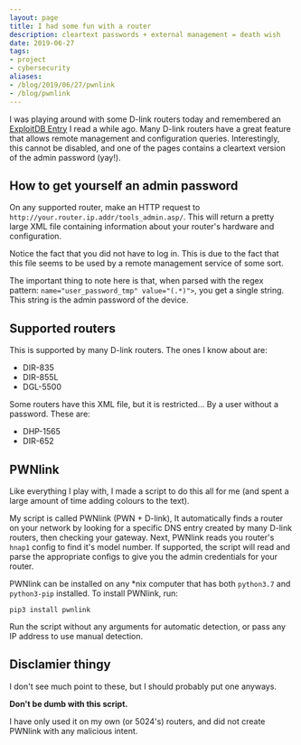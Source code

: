 ```yaml
---
layout: page
title: I had some fun with a router
description: cleartext passwords + external management = death wish
date: 2019-06-27
tags:
- project
- cybersecurity
aliases:
- /blog/2019/06/27/pwnlink
- /blog/pwnlink
---
```


I was playing around with some D-link routers today and remembered an [ExploitDB Entry](https://www.exploit-db.com/exploits/33520) I read a while ago. Many D-link routers have a great feature that allows remote management and configuration queries. Interestingly, this cannot be disabled, and one of the pages contains a cleartext version of the admin password (yay!).

## How to get yourself an admin password
On any supported router, make an HTTP request to `http://your.router.ip.addr/tools_admin.asp/`. This will return a pretty large XML file containing information about your router's hardware and configuration. 

Notice the fact that you did not have to log in. This is due to the fact that this file seems to be used by a remote management service of some sort. 

The important thing to note here is that, when parsed with the regex pattern: `name="user_password_tmp" value="(.*)">`, you get a single string. This string is the admin password of the device.

## Supported routers
This is supported by many D-link routers. The ones I know about are:
 - DIR-835
 - DIR-855L
 - DGL-5500

Some routers have this XML file, but it is restricted... By a user without a password. These are:
 - DHP-1565
 - DIR-652

## PWNlink
Like everything I play with, I made a script to do this all for me (and spent a large amount of time adding colours to the text).

My script is called PWNlink (PWN + D-link), It automatically finds a router on your network by looking for a specific DNS entry created by many D-link routers, then checking your gateway. Next, PWNlink reads you router's `hnap1` config to find it's model number. If supported, the script will read and parse the appropriate configs to give you the admin credentials for your router. 

PWNlink can be installed on any *nix computer that has both `python3.7` and `python3-pip` installed. To install PWNlink, run:
```
pip3 install pwnlink
```

Run the script without any arguments for automatic detection, or pass any IP address to use manual detection.

## Disclamier thingy
I don't see much point to these, but I should probably put one anyways.

**Don't be dumb with this script.**

I have only used it on my own (or 5024's) routers, and did not create PWNlink with any malicious intent.
